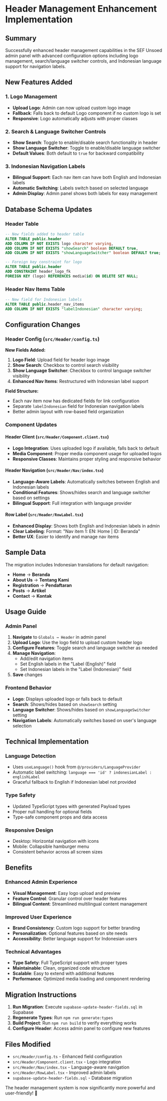 # Header Management Enhancement Implementation

## Summary

Successfully enhanced header management capabilities in the SEF Unsoed admin panel with advanced configuration options including logo management, search/language switcher controls, and Indonesian language support for navigation labels.

## New Features Added

### 1. Logo Management
- **Upload Logo**: Admin can now upload custom logo image
- **Fallback**: Falls back to default Logo component if no custom logo is set
- **Responsive**: Logo automatically adjusts with proper classes

### 2. Search & Language Switcher Controls
- **Show Search**: Toggle to enable/disable search functionality in header
- **Show Language Switcher**: Toggle to enable/disable language switcher
- **Default Values**: Both default to `true` for backward compatibility

### 3. Indonesian Navigation Labels
- **Bilingual Support**: Each nav item can have both English and Indonesian labels
- **Automatic Switching**: Labels switch based on selected language
- **Admin Display**: Admin panel shows both labels for easy management

## Database Schema Updates

### Header Table
```sql
-- New fields added to header table
ALTER TABLE public.header 
ADD COLUMN IF NOT EXISTS logo character varying,
ADD COLUMN IF NOT EXISTS "showSearch" boolean DEFAULT true,
ADD COLUMN IF NOT EXISTS "showLanguageSwitcher" boolean DEFAULT true;

-- Foreign key constraint for logo
ALTER TABLE public.header 
ADD CONSTRAINT header_logo_fk 
FOREIGN KEY (logo) REFERENCES media(id) ON DELETE SET NULL;
```

### Header Nav Items Table
```sql
-- New field for Indonesian labels
ALTER TABLE public.header_nav_items 
ADD COLUMN IF NOT EXISTS "labelIndonesian" character varying;
```

## Configuration Changes

### Header Config (`src/Header/config.ts`)
**New Fields Added:**
1. **Logo Field**: Upload field for header logo image
2. **Show Search**: Checkbox to control search visibility
3. **Show Language Switcher**: Checkbox to control language switcher visibility
4. **Enhanced Nav Items**: Restructured with Indonesian label support

**Field Structure:**
- Each nav item now has dedicated fields for link configuration
- Separate `labelIndonesian` field for Indonesian navigation labels
- Better admin layout with row-based field organization

### Component Updates

#### Header Client (`src/Header/Component.client.tsx`)
- **Logo Integration**: Uses uploaded logo if available, falls back to default
- **Media Component**: Proper media component usage for uploaded logos
- **Responsive Classes**: Maintains proper styling and responsive behavior

#### Header Navigation (`src/Header/Nav/index.tsx`)
- **Language-Aware Labels**: Automatically switches between English and Indonesian labels
- **Conditional Features**: Shows/hides search and language switcher based on settings
- **Bilingual Support**: Full integration with language provider

#### Row Label (`src/Header/RowLabel.tsx`)
- **Enhanced Display**: Shows both English and Indonesian labels in admin
- **Clear Labeling**: Format: "Nav item 1: EN: Home | ID: Beranda"
- **Better UX**: Easier to identify and manage nav items

## Sample Data

The migration includes Indonesian translations for default navigation:
- **Home** → **Beranda**
- **About Us** → **Tentang Kami** 
- **Registration** → **Pendaftaran**
- **Posts** → **Artikel**
- **Contact** → **Kontak**

## Usage Guide

### Admin Panel
1. **Navigate** to `Globals → Header` in admin panel
2. **Upload Logo**: Use the logo field to upload custom header logo
3. **Configure Features**: Toggle search and language switcher as needed
4. **Manage Navigation**: 
   - Add/edit navigation items
   - Set English labels in the "Label (English)" field
   - Set Indonesian labels in the "Label (Indonesian)" field
5. **Save** changes

### Frontend Behavior
- **Logo**: Displays uploaded logo or falls back to default
- **Search**: Shows/hides based on `showSearch` setting
- **Language Switcher**: Shows/hides based on `showLanguageSwitcher` setting
- **Navigation Labels**: Automatically switches based on user's language selection

## Technical Implementation

### Language Detection
- Uses `useLanguage()` hook from `@/providers/LanguageProvider`
- Automatic label switching: `language === 'id' ? indonesianLabel : englishLabel`
- Graceful fallback to English if Indonesian label not provided

### Type Safety
- Updated TypeScript types with generated Payload types
- Proper null handling for optional fields
- Type-safe component props and data access

### Responsive Design
- Desktop: Horizontal navigation with icons
- Mobile: Collapsible hamburger menu
- Consistent behavior across all screen sizes

## Benefits

### Enhanced Admin Experience
- **Visual Management**: Easy logo upload and preview
- **Feature Control**: Granular control over header features
- **Bilingual Content**: Streamlined multilingual content management

### Improved User Experience
- **Brand Consistency**: Custom logo support for better branding
- **Personalization**: Optional features based on site needs
- **Accessibility**: Better language support for Indonesian users

### Technical Advantages
- **Type Safety**: Full TypeScript support with proper types
- **Maintainable**: Clean, organized code structure
- **Scalable**: Easy to extend with additional features
- **Performance**: Optimized media loading and component rendering

## Migration Instructions

1. **Run Migration**: Execute `supabase-update-header-fields.sql` in Supabase
2. **Regenerate Types**: Run `npm run generate:types`
3. **Build Project**: Run `npm run build` to verify everything works
4. **Configure Header**: Access admin panel to configure new features

## Files Modified

- `src/Header/config.ts` - Enhanced field configuration
- `src/Header/Component.client.tsx` - Logo integration
- `src/Header/Nav/index.tsx` - Language-aware navigation
- `src/Header/RowLabel.tsx` - Improved admin labels
- `supabase-update-header-fields.sql` - Database migration

The header management system is now significantly more powerful and user-friendly! 🚀
